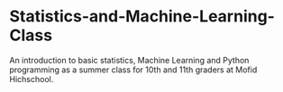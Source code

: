 # Statistics-and-Machine-Learning-Class
An introduction to basic statistics, Machine Learning and Python programming as a summer class for 10th and 11th graders at Mofid Hichschool.

